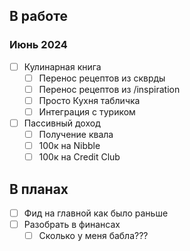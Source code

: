 ## В работе

### Июнь 2024

- [ ] Кулинарная книга
    - [ ] Перенос рецептов из скврды
    - [ ] Перенос рецептов из /inspiration
    - [ ] Просто Кухня табличка
    - [ ] Интеграция с туриком
- [ ] Пассивный доход
    - [ ] Получение квала
    - [ ] 100к на Nibble
    - [ ] 100к на Credit Club

## В планах

- [ ] Фид на главной как было раньше
- [ ] Разобрать в финансах
    - [ ] Сколько у меня бабла???